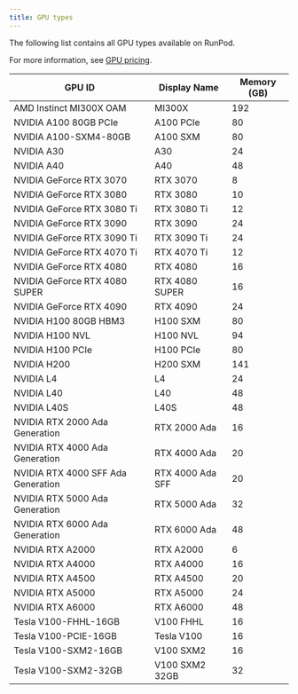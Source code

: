 ```yaml
---
title: GPU types
---
```


The following list contains all GPU types available on RunPod.

For more information, see [GPU pricing](https://www.runpod.io/gpu-instance/pricing).

<!--
Table last generated: 2025-02-19
-->
| GPU ID                             | Display Name     |   Memory (GB) |
|------------------------------------|------------------|---------------|
| AMD Instinct MI300X OAM            | MI300X           |           192 |
| NVIDIA A100 80GB PCIe              | A100 PCIe        |            80 |
| NVIDIA A100-SXM4-80GB              | A100 SXM         |            80 |
| NVIDIA A30                         | A30              |            24 |
| NVIDIA A40                         | A40              |            48 |
| NVIDIA GeForce RTX 3070            | RTX 3070         |             8 |
| NVIDIA GeForce RTX 3080            | RTX 3080         |            10 |
| NVIDIA GeForce RTX 3080 Ti         | RTX 3080 Ti      |            12 |
| NVIDIA GeForce RTX 3090            | RTX 3090         |            24 |
| NVIDIA GeForce RTX 3090 Ti         | RTX 3090 Ti      |            24 |
| NVIDIA GeForce RTX 4070 Ti         | RTX 4070 Ti      |            12 |
| NVIDIA GeForce RTX 4080            | RTX 4080         |            16 |
| NVIDIA GeForce RTX 4080 SUPER      | RTX 4080 SUPER   |            16 |
| NVIDIA GeForce RTX 4090            | RTX 4090         |            24 |
| NVIDIA H100 80GB HBM3              | H100 SXM         |            80 |
| NVIDIA H100 NVL                    | H100 NVL         |            94 |
| NVIDIA H100 PCIe                   | H100 PCIe        |            80 |
| NVIDIA H200                        | H200 SXM         |           141 |
| NVIDIA L4                          | L4               |            24 |
| NVIDIA L40                         | L40              |            48 |
| NVIDIA L40S                        | L40S             |            48 |
| NVIDIA RTX 2000 Ada Generation     | RTX 2000 Ada     |            16 |
| NVIDIA RTX 4000 Ada Generation     | RTX 4000 Ada     |            20 |
| NVIDIA RTX 4000 SFF Ada Generation | RTX 4000 Ada SFF |            20 |
| NVIDIA RTX 5000 Ada Generation     | RTX 5000 Ada     |            32 |
| NVIDIA RTX 6000 Ada Generation     | RTX 6000 Ada     |            48 |
| NVIDIA RTX A2000                   | RTX A2000        |             6 |
| NVIDIA RTX A4000                   | RTX A4000        |            16 |
| NVIDIA RTX A4500                   | RTX A4500        |            20 |
| NVIDIA RTX A5000                   | RTX A5000        |            24 |
| NVIDIA RTX A6000                   | RTX A6000        |            48 |
| Tesla V100-FHHL-16GB               | V100 FHHL        |            16 |
| Tesla V100-PCIE-16GB               | Tesla V100       |            16 |
| Tesla V100-SXM2-16GB               | V100 SXM2        |            16 |
| Tesla V100-SXM2-32GB               | V100 SXM2 32GB   |            32 |
